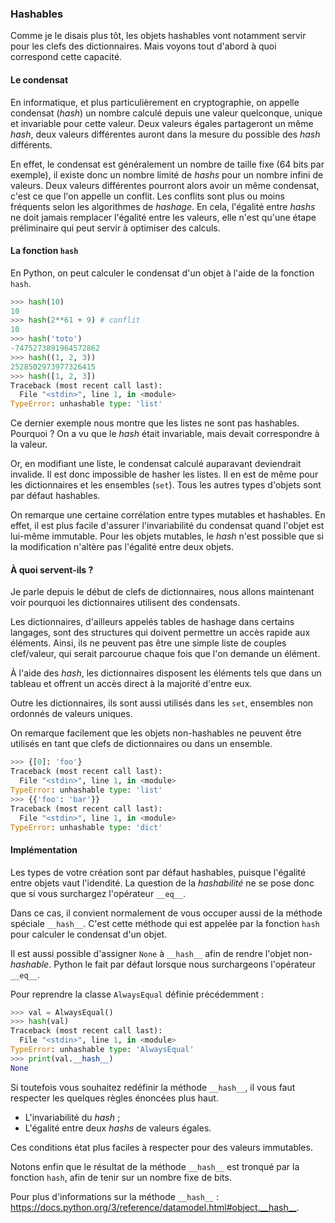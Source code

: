### Hashables

Comme je le disais plus tôt, les objets hashables vont notamment servir pour les clefs des dictionnaires.
Mais voyons tout d'abord à quoi correspond cette capacité.

#### Le condensat

En informatique, et plus particulièrement en cryptographie, on appelle condensat (*hash*) un nombre calculé depuis une valeur quelconque, unique et invariable pour cette valeur.
Deux valeurs égales partageront un même *hash*, deux valeurs différentes auront dans la mesure du possible des *hash* différents.

En effet, le condensat est généralement un nombre de taille fixe (64 bits par exemple), il existe donc un nombre limité de *hashs* pour un nombre infini de valeurs.
Deux valeurs différentes pourront alors avoir un même condensat, c'est ce que l'on appelle un conflit.
Les conflits sont plus ou moins fréquents selon les algorithmes de *hashage*.
En cela, l'égalité entre *hashs* ne doit jamais remplacer l'égalité entre les valeurs, elle n'est qu'une étape préliminaire qui peut servir à optimiser des calculs.

#### La fonction `hash`

En Python, on peut calculer le condensat d'un objet à l'aide de la fonction `hash`.

```python
>>> hash(10)
10
>>> hash(2**61 + 9) # conflit
10
>>> hash('toto')
-7475273891964572862
>>> hash((1, 2, 3))
2528502973977326415
>>> hash([1, 2, 3])
Traceback (most recent call last):
  File "<stdin>", line 1, in <module>
TypeError: unhashable type: 'list'
```

Ce dernier exemple nous montre que les listes ne sont pas hashables.
Pourquoi ? On a vu que le *hash* était invariable, mais devait correspondre à la valeur.

Or, en modifiant une liste, le condensat calculé auparavant deviendrait invalide. Il est donc impossible de hasher les listes.
Il en est de même pour les dictionnaires et les ensembles (`set`).
Tous les autres types d'objets sont par défaut hashables.

On remarque une certaine corrélation entre types mutables et hashables.
En effet, il est plus facile d'assurer l'invariabilité du condensat quand l'objet est lui-même immutable.
Pour les objets mutables, le *hash* n'est possible que si la modification n'altère pas l'égalité entre deux objets.

#### À quoi servent-ils ?

Je parle depuis le début de clefs de dictionnaires, nous allons maintenant voir pourquoi les dictionnaires utilisent des condensats.

Les dictionnaires, d'ailleurs appelés tables de hashage dans certains langages, sont des structures qui doivent permettre un accès rapide aux éléments.
Ainsi, ils ne peuvent pas être une simple liste de couples clef/valeur, qui serait parcourue chaque fois que l'on demande un élément.

À l'aide des *hash*, les dictionnaires disposent les éléments tels que dans un tableau et offrent un accès direct à la majorité d'entre eux.

Outre les dictionnaires, ils sont aussi utilisés dans les `set`, ensembles non ordonnés de valeurs uniques.

On remarque facilement que les objets non-hashables ne peuvent être utilisés en tant que clefs de dictionnaires ou dans un ensemble.

```python
>>> {[0]: 'foo'}
Traceback (most recent call last):
  File "<stdin>", line 1, in <module>
TypeError: unhashable type: 'list'
>>> {{'foo': 'bar'}}
Traceback (most recent call last):
  File "<stdin>", line 1, in <module>
TypeError: unhashable type: 'dict'
```

#### Implémentation

Les types de votre création sont par défaut hashables, puisque l'égalité entre objets vaut l'idendité.
La question de la *hashabilité* ne se pose donc que si vous surchargez l'opérateur `__eq__`.

Dans ce cas, il convient normalement de vous occuper aussi de la méthode spéciale `__hash__`.
C'est cette méthode qui est appelée par la fonction `hash` pour calculer le condensat d'un objet.

Il est aussi possible d'assigner `None` à `__hash__` afin de rendre l'objet non-*hashable*.
Python le fait par défaut lorsque nous surchargeons l'opérateur `__eq__`.

Pour reprendre la classe `AlwaysEqual` définie précédemment :

```python
>>> val = AlwaysEqual()
>>> hash(val)
Traceback (most recent call last):
  File "<stdin>", line 1, in <module>
TypeError: unhashable type: 'AlwaysEqual'
>>> print(val.__hash__)
None
```

Si toutefois vous souhaitez redéfinir la méthode `__hash__`, il vous faut respecter les quelques règles énoncées plus haut.

- L'invariabilité du *hash* ;
- L'égalité entre deux *hashs* de valeurs égales.

Ces conditions état plus faciles à respecter pour des valeurs immutables.

Notons enfin que le résultat de la méthode `__hash__` est tronqué par la fonction `hash`, afin de tenir sur un nombre fixe de bits.

Pour plus d'informations sur la méthode `__hash__` : <https://docs.python.org/3/reference/datamodel.html#object.__hash__>.
